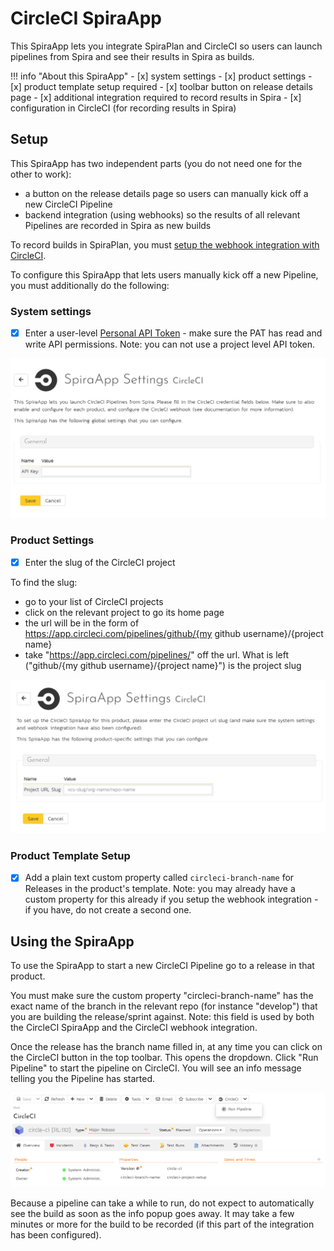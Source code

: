 # CircleCI SpiraApp

This SpiraApp lets you integrate SpiraPlan and CircleCI so users can launch pipelines from Spira and see their results in Spira as builds.

!!! info "About this SpiraApp"
    - [x] system settings
    - [x] product settings 
    - [x] product template setup required
    - [x] toolbar button on release details page
    - [x] additional integration required to record results in Spira
    - [x] configuration in CircleCI (for recording results in Spira)

## Setup
This SpiraApp has two independent parts (you do not need one for the other to work):

- a button on the release details page so users can manually kick off a new CircleCI Pipeline 
- backend integration (using webhooks) so the results of all relevant Pipelines are recorded in Spira as new builds

To record builds in SpiraPlan, you must [setup the webhook integration with CircleCI](../Build-Server-Integration/CircleCI-Pipelines.md). 

To configure this SpiraApp that lets users manually kick off a new Pipeline, you must additionally do the following:

### System settings
- [x] Enter a user-level [Personal API Token](https://circleci.com/docs/2.0/managing-api-tokens#creating-a-personal-api-token) - make sure the PAT has read and write API permissions. Note: you can not use a project level API token.

![system settings page](img/circleci-system-settings.png)

### Product Settings
- [x] Enter the slug of the CircleCI project

To find the slug:

- go to your list of CircleCI projects
- click on the relevant project to go its home page
- the url will be in the form of https://app.circleci.com/pipelines/github/{my github username}/{project name}
- take "https://app.circleci.com/pipelines/" off the url. What is left ("github/{my github username}/{project name}") is the project slug

![product settings page](img/circleci-product-settings.png)

### Product Template Setup
- [x] Add a plain text custom property called `circleci-branch-name` for Releases in the product's template. Note: you may already have a custom property for this already if you setup the webhook integration - if you have, do not create a second one.

## Using the SpiraApp
To use the SpiraApp to start a new CircleCI Pipeline go to a release in that product. 

You must make sure the custom property "circleci-branch-name" has the exact name of the branch in the relevant repo (for instance "develop") that you are building the release/sprint against. Note: this field is used by both the CircleCI SpiraApp and the CircleCI webhook integration.

Once the release has the branch name filled in, at any time you can click on the CircleCI button in the top toolbar. This opens the dropdown. Click "Run Pipeline" to start the pipeline on CircleCI. You will see an info message telling you the Pipeline has started. 

![release details page](img/circleci-release-details.png)

Because a pipeline can take a while to run, do not expect to automatically see the build as soon as the info popup goes away. It may take a few minutes or more for the build to be recorded (if this part of the integration has been configured).